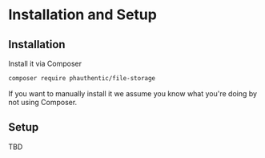 # Installation and Setup

## Installation

Install it via Composer

```sh
composer require phauthentic/file-storage
```

If you want to manually install it we assume you know what you're doing by not using Composer.

## Setup

TBD
